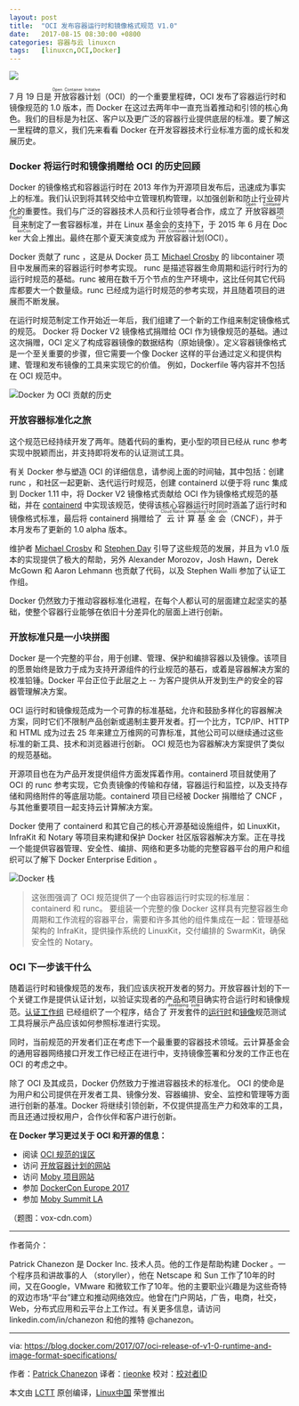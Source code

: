 ```yaml
---
layout: post
title:	"OCI 发布容器运行时和镜像格式规范 V1.0"
date:	2017-08-15 08:30:00 +0800 
categories:	容器与云 linuxcn 
tags:	[linuxcn,OCI,Docker]
---
```



![](/Asserts/Images//attachment/album/201708/14/235901fx9pzduux4g9t4t5.jpg)


7 月 19 日是<ruby> 开放容器计划 <rt>  Open Container Initiative </rt></ruby>（OCI）的一个重要里程碑，OCI 发布了容器运行时和镜像规范的 1.0 版本，而 Docker 在这过去两年中一直充当着推动和引领的核心角色。我们的目标是为社区、客户以及更广泛的容器行业提供底层的标准。要了解这一里程碑的意义，我们先来看看 Docker 在开发容器技术行业标准方面的成长和发展历史。


### Docker 将运行时和镜像捐赠给 OCI 的历史回顾


Docker 的镜像格式和容器运行时在 2013 年作为开源项目发布后，迅速成为事实上的标准。我们认识到将其转交给中立管理机构管理，以加强创新和防止行业碎片化的重要性。我们与广泛的容器技术人员和行业领导者合作，成立了<ruby> 开放容器项目 <rt>  Open Container Project </rt></ruby>来制定了一套容器标准，并在 Linux 基金会的支持下，于 2015 年 6 月在 <ruby> Docker 大会 <rp>  （ </rp> <rt>  DockerCon </rt> <rp>  ） </rp></ruby>上推出。最终在那个夏天演变成为<ruby> 开放容器计划 <rt>  Open Container Initiative </rt></ruby> (OCI）。


Docker 贡献了 runc ，这是从 Docker 员工 [Michael Crosby](https://github.com/crosbymichael) 的 libcontainer 项目中发展而来的容器运行时参考实现。 runc 是描述容器生命周期和运行时行为的运行时规范的基础。runc 被用在数千万个节点的生产环境中，这比任何其它代码库都要大一个数量级。runc 已经成为运行时规范的参考实现，并且随着项目的进展而不断发展。


在运行时规范制定工作开始近一年后，我们组建了一个新的工作组来制定镜像格式的规范。 Docker 将 Docker V2 镜像格式捐赠给 OCI 作为镜像规范的基础。通过这次捐赠，OCI 定义了构成容器镜像的数据结构（原始镜像）。定义容器镜像格式是一个至关重要的步骤，但它需要一个像 Docker 这样的平台通过定义和提供构建、管理和发布镜像的工具来实现它的价值。 例如，Dockerfile 等内容并不包括在 OCI 规范中。


![Docker 为 OCI 贡献的历史](/Asserts/Images//attachment/album/201708/14/235927nyyl68plj6zus6ko.png)


### 开放容器标准化之旅


这个规范已经持续开发了两年。随着代码的重构，更小型的项目已经从 runc 参考实现中脱颖而出，并支持即将发布的认证测试工具。


有关 Docker 参与塑造 OCI 的详细信息，请参阅上面的时间轴，其中包括：创建 runc ，和社区一起更新、迭代运行时规范，创建 containerd 以便于将 runc 集成到 Docker 1.11 中，将 Docker V2 镜像格式贡献给 OCI 作为镜像格式规范的基础，并在 [containerd](https://containerd.io/) 中实现该规范，使得该核心容器运行时同时涵盖了运行时和镜像格式标准，最后将 containerd 捐赠给了<ruby> 云计算基金会 <rt>  Cloud Native Computing Foundation </rt></ruby>（CNCF），并于本月发布了更新的 1.0 alpha 版本。


维护者 [Michael Crosby](https://github.com/crosbymichael) 和 [Stephen Day](https://github.com/stevvooe) 引导了这些规范的发展，并且为 v1.0 版本的实现提供了极大的帮助，另外 Alexander Morozov，Josh Hawn，Derek McGown 和 Aaron Lehmann 也贡献了代码，以及 Stephen Walli 参加了认证工作组。


Docker 仍然致力于推动容器标准化进程，在每个人都认可的层面建立起坚实的基础，使整个容器行业能够在依旧十分差异化的层面上进行创新。


### 开放标准只是一小块拼图


Docker 是一个完整的平台，用于创建、管理、保护和编排容器以及镜像。该项目的愿景始终是致力于成为支持开源组件的行业规范的基石，或着是容器解决方案的校准铅锤。Docker 平台正位于此层之上 -- 为客户提供从开发到生产的安全的容器管理解决方案。


OCI 运行时和镜像规范成为一个可靠的标准基础，允许和鼓励多样化的容器解决方案，同时它们不限制产品创新或遏制主要开发者。打一个比方，TCP/IP、HTTP 和 HTML 成为过去 25 年来建立万维网的可靠标准，其他公司可以继续通过这些标准的新工具、技术和浏览器进行创新。 OCI 规范也为容器解决方案提供了类似的规范基础。


开源项目也在为产品开发提供组件方面发挥着作用。containerd 项目就使用了 OCI 的 runc 参考实现，它负责镜像的传输和存储，容器运行和监控，以及支持存储和网络附件的等底层功能。containerd 项目已经被 Docker 捐赠给了 CNCF ，与其他重要项目一起支持云计算解决方案。


Docker 使用了 containerd 和其它自己的核心开源基础设施组件，如 LinuxKit，InfraKit 和 Notary 等项目来构建和保护 Docker 社区版容器解决方案。正在寻找一个能提供容器管理、安全性、编排、网络和更多功能的完整容器平台的用户和组织可以了解下 Docker Enterprise Edition 。


![Docker 栈](/Asserts/Images//attachment/album/201708/14/235932b2j0vnevnfdyjj22.jpg)



> 
> 这张图强调了 OCI 规范提供了一个由容器运行时实现的标准层：containerd 和 runc。 要组装一个完整的像 Docker 这样具有完整容器生命周期和工作流程的容器平台，需要和许多其他的组件集成在一起：管理基础架构的 InfraKit，提供操作系统的 LinuxKit，交付编排的 SwarmKit，确保安全性的 Notary。
> 
> 
> 


### OCI 下一步该干什么


随着运行时和镜像规范的发布，我们应该庆祝开发者的努力。开放容器计划的下一个关键工作是提供认证计划，以验证实现者的产品和项目确实符合运行时和镜像规范。[认证工作组](https://github.com/opencontainers/certification) 已经组织了一个程序，结合了<ruby> 开发套件 <rp>  （ </rp> <rt>  developing suite </rt> <rp>  ） </rp></ruby>的[运行时](https://github.com/opencontainers/runtime-tools)和[镜像](https://github.com/opencontainers/image-tools)规范测试工具将展示产品应该如何参照标准进行实现。


同时，当前规范的开发者们正在考虑下一个最重要的容器技术领域。云计算基金会的通用容器网络接口开发工作已经正在进行中，支持镜像签署和分发的工作正也在 OCI 的考虑之中。


除了 OCI 及其成员，Docker 仍然致力于推进容器技术的标准化。 OCI 的使命是为用户和公司提供在开发者工具、镜像分发、容器编排、安全、监控和管理等方面进行创新的基准。Docker 将继续引领创新，不仅提供提高生产力和效率的工具，而且还通过授权用户，合作伙伴和客户进行创新。


**在 Docker 学习更过关于 OCI 和开源的信息：**


* 阅读 [OCI 规范的误区](/article-8763-1.html)
* 访问 [开放容器计划的网站](https://www.opencontainers.org/join)
* 访问 [Moby 项目网站](http://mobyproject.org/)
* 参加 [DockerCon Europe 2017](https://europe-2017.dockercon.com/)
* 参加 [Moby Summit LA](https://www.eventbrite.com/e/moby-summit-los-angeles-tickets-35930560273)


（题图：vox-cdn.com）




---


作者简介：


Patrick Chanezon 是 Docker Inc. 技术人员。他的工作是帮助构建 Docker 。一个程序员和讲故事的人 （storyller），他在 Netscape 和 Sun 工作了10年的时间，又在Google，VMware 和微软工作了10年。他的主要职业兴趣是为这些奇特的双边市场“平台”建立和推动网络效应。他曾在门户网站，广告，电商，社交，Web，分布式应用和云平台上工作过。有关更多信息，请访问 linkedin.com/in/chanezon 和他的推特 @chanezon。




---


via: <https://blog.docker.com/2017/07/oci-release-of-v1-0-runtime-and-image-format-specifications/>


作者：[Patrick Chanezon](https://blog.docker.com/author/chanezon/)  译者：[rieonke](https://github.com/rieonke) 校对：[校对者ID](https://github.com/%E6%A0%A1%E5%AF%B9%E8%80%85ID)


本文由 [LCTT](https://github.com/LCTT/TranslateProject) 原创编译，[Linux中国](https://linux.cn/) 荣誉推出
